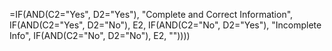 =IF(AND(C2="Yes", D2="Yes"), "Complete and Correct Information", IF(AND(C2="Yes", D2="No"), E2, IF(AND(C2="No", D2="Yes"), "Incomplete Info", IF(AND(C2="No", D2="No"), E2, ""))))
